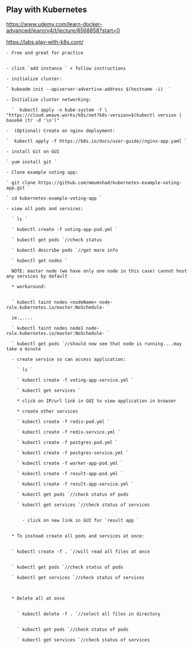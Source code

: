 ## Play with Kubernetes

https://www.udemy.com/learn-docker-advanced/learn/v4/t/lecture/8568858?start=0

https://labs.play-with-k8s.com/


    - Free and great for practice


    - click `add instance ` + follow instructions

    - initialize cluster:

    ` kubeadm init --apiserver-advertise-address $(hostname -i)  `

    - Initialize cluster networking:

      `  kubectl apply -n kube-system -f \
    "https://cloud.weave.works/k8s/net?k8s-version=$(kubectl version | base64 |tr -d '\n')" `

    -  (Optional) Create an nginx deployment:

    `  kubectl apply -f https://k8s.io/docs/user-guide//nginx-app.yaml `

    - install Git on GUI

    ` yum install git `

    - Clone example voting app:

    ` git clone https://github.com/mmumshad/kubernetes-example-voting-app.git `

    ` cd kubernetes-example-voting-app `

    - view all pods and services:

      ` ls `

      ` kubectl create -f voting-app-pod.yml `

      ` kubectl get pods `//check status

      ` kubectl describe pods `//get more info

      ` kubectl get nodes `

      NOTE: master node (we have only one node in this case) cannot host any services by default

      * workaround:


      ` kubectl taint nodes <nodeName> node-role.kubernetes.io/master:NoSchedule- `

      ie.,....

      ` kubectl taint nodes node1 node-role.kubernetes.io/master:NoSchedule- `

      ` kubectl get pods `//should now see that node is running....may take a minute

      - create service so can access application:

        ` ls `

        ` kubectl create -f voting-app-service.yml `

        ` kubectl get services `

        * click on IP/url link in GUI to view application in browser

        * create other services

        ` kubectl create -f redis-pod.yml `

        ` kubectl create -f redis-service.yml `

        ` kubectl create -f postgres-pod.yml `

        ` kubectl create -f postgres-service.yml `

        ` kubectl create -f worker-app-pod.yml `

        ` kubectl create -f result-app-pod.yml `

        ` kubectl create -f result-app-service.yml `

        ` kubectl get pods `//check status of pods

        ` kubectl get services `//check status of services


          - click on new link in GUI for `result app `


      * To instead create all pods and services at once:


      ` kubectl create -f . `//will read all files at once


      ` kubectl get pods `//check status of pods

      ` kubectl get services `//check status of services



      * Delete all at once


        ` kubectl delete -f . `//select all files in directory


        ` kubectl get pods `//check status of pods

        ` kubectl get services `//check status of services
